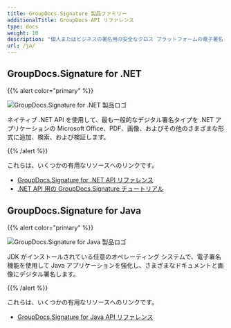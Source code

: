 ```yaml
---
title: GroupDocs.Signature 製品ファミリー
additionalTitle: GroupDocs API リファレンス
type: docs
weight: 10
description: "個人またはビジネスの署名用の安全なクロス プラットフォームの電子署名 API を使用して、ドキュメントの署名を自動化します"
url: /ja/
---
```


## GroupDocs.Signature for .NET

{{% alert color="primary" %}} 

![GroupDocs.Signature for .NET 製品ロゴ](../gdocs_net.png)

ネイティブ .NET API を使用して、最も一般的なデジタル署名タイプを .NET アプリケーションの Microsoft Office、PDF、画像、およびその他のさまざまな形式に追加、検索、および検証します。

{{% /alert %}} 

これらは、いくつかの有用なリソースへのリンクです。

- [GroupDocs.Signature for .NET API リファレンス](/signature/ja/net/)
- [.NET API 用の GroupDocs.Signature チュートリアル](/tutorials/signature/ja/net/)


## GroupDocs.Signature for Java

{{% alert color="primary" %}}

![GroupDocs.Signature for Java 製品ロゴ](../gdocs_java.png)

JDK がインストールされている任意のオペレーティング システムで、電子署名機能を使用して Java アプリケーションを強化し、さまざまなドキュメントと画像にデジタル署名します。

{{% /alert %}}

これらは、いくつかの有用なリソースへのリンクです。

- [GroupDocs.Signature for Java API リファレンス](/signature/java/)
